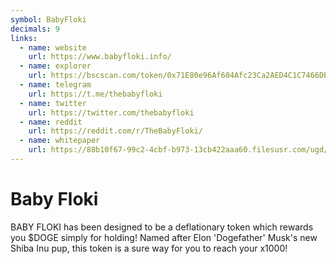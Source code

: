 ```yaml
---
symbol: BabyFloki
decimals: 9
links:
  - name: website
    url: https://www.babyfloki.info/
  - name: explorer
    url: https://bscscan.com/token/0x71E80e96Af604Afc23Ca2AED4C1C7466DB6dd0c4
  - name: telegram
    url: https://t.me/thebabyfloki
  - name: twitter
    url: https://twitter.com/thebabyfloki
  - name: reddit
    url: https://reddit.com/r/TheBabyFloki/
  - name: whitepaper
    url: https://88b10f67-99c2-4cbf-b973-13cb422aaa60.filesusr.com/ugd/c4baae_cf7bc8952b7f4c44a493683c9ddf338b.pdf
---
```


# Baby Floki

BABY FLOKI has been designed to be a deflationary token which rewards you $DOGE simply for holding! Named after Elon 'Dogefather' Musk's new Shiba Inu pup, this token is a sure way for you to reach your x1000!
